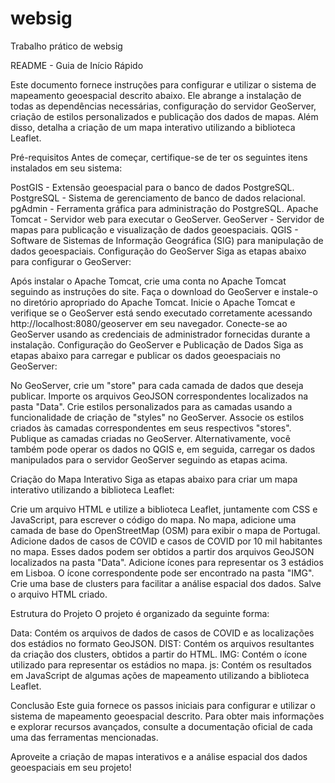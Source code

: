 # websig
Trabalho prático de websig

README - Guia de Início Rápido

Este documento fornece instruções para configurar e utilizar o sistema de mapeamento geoespacial descrito abaixo. Ele abrange a instalação de todas as dependências necessárias, configuração do servidor GeoServer, criação de estilos personalizados e publicação dos dados de mapas. Além disso, detalha a criação de um mapa interativo utilizando a biblioteca Leaflet.

Pré-requisitos
Antes de começar, certifique-se de ter os seguintes itens instalados em seu sistema:

PostGIS - Extensão geoespacial para o banco de dados PostgreSQL.
PostgreSQL - Sistema de gerenciamento de banco de dados relacional.
pgAdmin - Ferramenta gráfica para administração do PostgreSQL.
Apache Tomcat - Servidor web para executar o GeoServer.
GeoServer - Servidor de mapas para publicação e visualização de dados geoespaciais.
QGIS - Software de Sistemas de Informação Geográfica (SIG) para manipulação de dados geoespaciais.
Configuração do GeoServer
Siga as etapas abaixo para configurar o GeoServer:

Após instalar o Apache Tomcat, crie uma conta no Apache Tomcat seguindo as instruções do site.
Faça o download do GeoServer e instale-o no diretório apropriado do Apache Tomcat.
Inicie o Apache Tomcat e verifique se o GeoServer está sendo executado corretamente acessando http://localhost:8080/geoserver em seu navegador.
Conecte-se ao GeoServer usando as credenciais de administrador fornecidas durante a instalação.
Configuração do GeoServer e Publicação de Dados
Siga as etapas abaixo para carregar e publicar os dados geoespaciais no GeoServer:

No GeoServer, crie um "store" para cada camada de dados que deseja publicar. Importe os arquivos GeoJSON correspondentes localizados na pasta "Data".
Crie estilos personalizados para as camadas usando a funcionalidade de criação de "styles" no GeoServer.
Associe os estilos criados às camadas correspondentes em seus respectivos "stores".
Publique as camadas criadas no GeoServer.
Alternativamente, você também pode operar os dados no QGIS e, em seguida, carregar os dados manipulados para o servidor GeoServer seguindo as etapas acima.

Criação do Mapa Interativo
Siga as etapas abaixo para criar um mapa interativo utilizando a biblioteca Leaflet:

Crie um arquivo HTML e utilize a biblioteca Leaflet, juntamente com CSS e JavaScript, para escrever o código do mapa.
No mapa, adicione uma camada de base do OpenStreetMap (OSM) para exibir o mapa de Portugal.
Adicione dados de casos de COVID e casos de COVID por 10 mil habitantes no mapa. Esses dados podem ser obtidos a partir dos arquivos GeoJSON localizados na pasta "Data".
Adicione ícones para representar os 3 estádios em Lisboa. O ícone correspondente pode ser encontrado na pasta "IMG".
Crie uma base de clusters para facilitar a análise espacial dos dados.
Salve o arquivo HTML criado.

Estrutura do Projeto
O projeto é organizado da seguinte forma:

Data: Contém os arquivos de dados de casos de COVID e as localizações dos estádios no formato GeoJSON.
DIST: Contém os arquivos resultantes da criação dos clusters, obtidos a partir do HTML.
IMG: Contém o ícone utilizado para representar os estádios no mapa.
js: Contém os resultados em JavaScript de algumas ações de mapeamento utilizando a biblioteca Leaflet.

Conclusão
Este guia fornece os passos iniciais para configurar e utilizar o sistema de mapeamento geoespacial descrito. Para obter mais informações e explorar recursos avançados, consulte a documentação oficial de cada uma das ferramentas mencionadas.

Aproveite a criação de mapas interativos e a análise espacial dos dados geoespaciais em seu projeto!
